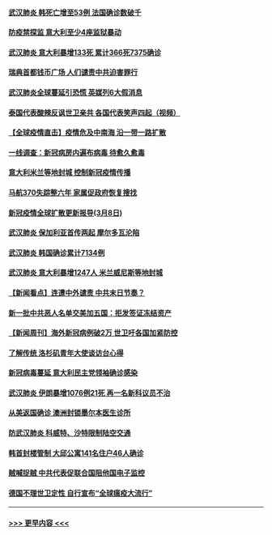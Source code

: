 #### [武汉肺炎 韩死亡增至53例 法国确诊数破千](../pages/prog202/a102795174.md?t=03091431) 
#### [防疫禁探监 意大利至少4座监狱暴动](../pages/prog202/a102795143.md?t=03091431) 
#### [武汉肺炎 意大利暴增133死 累计366死7375确诊](../pages/prog202/a102795127.md?t=03091431) 
#### [瑞典首都钱币广场 人们谴责中共迫害罪行](../pages/prog202/a102795131.md?t=03091431) 
#### [武汉肺炎全球蔓延引恐慌 英媒列6大假消息](../pages/prog202/a102794910.md?t=03091431) 
#### [泰国代表酸辣反讽世卫亲共 各国代表笑声四起（视频）](../pages/prog202/a102795051.md?t=03091431) 
#### [【全球疫情直击】疫情危及中南海 沿一带一路扩散](../pages/prog202/a102794985.md?t=03091431) 
#### [一线调查：新冠病房内遍布病毒 待愈久愈毒](../pages/prog202/a102794885.md?t=03091431) 
#### [意大利米兰等地封城 控制新冠疫情传播](../pages/prog202/a102794919.md?t=03091431) 
#### [马航370失踪整六年 家属促政府恢复搜找](../pages/prog202/a102794906.md?t=03091431) 
#### [新冠疫情全球扩散更新报导(3月8日)](../pages/prog202/a102794904.md?t=03091431) 
#### [武汉肺炎 保加利亚首传两起 摩尔多瓦沦陷](../pages/prog202/a102794845.md?t=03091431) 
#### [武汉肺炎 韩国确诊累计7134例](../pages/prog202/a102794726.md?t=03091431) 
#### [武汉肺炎 意大利暴增1247人 米兰威尼斯等地封城](../pages/prog202/a102794689.md?t=03091431) 
#### [【新闻看点】连遭中外谴责 中共末日节奏？](../pages/prog202/a102794677.md?t=03091431) 
#### [新一批中共恶人名单交美加五国：拒发签证冻结资产](../pages/prog202/a102794665.md?t=03091431) 
#### [【新闻周刊】海外新冠病例破2万 世卫吁各国加紧防控](../pages/prog202/a102794613.md?t=03091431) 
#### [了解传统 洛杉矶青年大使谈访台心得](../pages/prog202/a102794378.md?t=03091431) 
#### [新冠病毒蔓延 意大利民主党领袖确诊感染](../pages/prog202/a102794368.md?t=03091431) 
#### [武汉肺炎 伊朗暴增1076例21死 再一名新科议员不治](../pages/prog202/a102794260.md?t=03091431) 
#### [从美返国确诊 澳洲封锁墨尔本医生诊所](../pages/prog202/a102794086.md?t=03091431) 
#### [防武汉肺炎 科威特、沙特限制陆空交通](../pages/prog202/a102793875.md?t=03091431) 
#### [韩首封楼管制 大邱公寓141名住户46人确诊](../pages/prog202/a102793841.md?t=03091431) 
#### [贼喊捉贼  中共代表促联合国阻他国电子监控](../pages/prog202/a102793638.md?t=03091431) 
#### [德国不理世卫定性 自行宣布“全球瘟疫大流行”](../pages/prog202/a102793673.md?t=03091431) 

----
#### [ >>> 更早内容 <<< ](../indexes/prog202-earlier.md)

